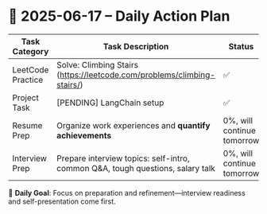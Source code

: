 # 📌 2025-06-17 – Daily Action Plan

| Task Category         | Task Description                                                                 | Status |
|----------------------|------------------------------------------------------------------------------------|--------|
| LeetCode Practice     | Solve: Climbing Stairs (https://leetcode.com/problems/climbing-stairs/)           | ✅      |
| Project Task          | [PENDING] LangChain setup                  | ✅      |
| Resume Prep           | Organize work experiences and **quantify achievements**| 0%, will continue tomorrow      |
| Interview Prep        | Prepare interview topics: self-intro, common Q&A, tough questions, salary talk    | 0%, will continue tomorrow      |

🎯 **Daily Goal**: Focus on preparation and refinement—interview readiness and self-presentation come first.
